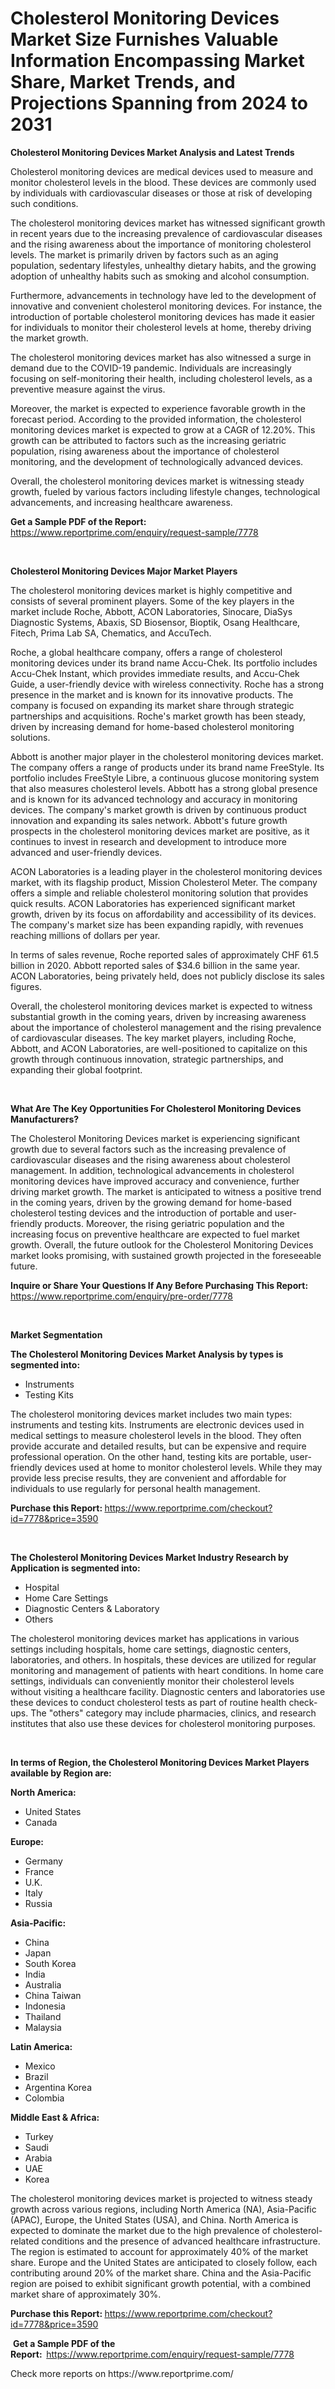 <p><h1>Cholesterol Monitoring Devices Market Size Furnishes Valuable Information Encompassing Market Share, Market Trends, and Projections Spanning from 2024 to 2031</h1></p><p><strong>Cholesterol Monitoring Devices Market Analysis and Latest Trends</strong></p>
<p><p>Cholesterol monitoring devices are medical devices used to measure and monitor cholesterol levels in the blood. These devices are commonly used by individuals with cardiovascular diseases or those at risk of developing such conditions.</p><p>The cholesterol monitoring devices market has witnessed significant growth in recent years due to the increasing prevalence of cardiovascular diseases and the rising awareness about the importance of monitoring cholesterol levels. The market is primarily driven by factors such as an aging population, sedentary lifestyles, unhealthy dietary habits, and the growing adoption of unhealthy habits such as smoking and alcohol consumption.</p><p>Furthermore, advancements in technology have led to the development of innovative and convenient cholesterol monitoring devices. For instance, the introduction of portable cholesterol monitoring devices has made it easier for individuals to monitor their cholesterol levels at home, thereby driving the market growth.</p><p>The cholesterol monitoring devices market has also witnessed a surge in demand due to the COVID-19 pandemic. Individuals are increasingly focusing on self-monitoring their health, including cholesterol levels, as a preventive measure against the virus.</p><p>Moreover, the market is expected to experience favorable growth in the forecast period. According to the provided information, the cholesterol monitoring devices market is expected to grow at a CAGR of 12.20%. This growth can be attributed to factors such as the increasing geriatric population, rising awareness about the importance of cholesterol monitoring, and the development of technologically advanced devices.</p><p>Overall, the cholesterol monitoring devices market is witnessing steady growth, fueled by various factors including lifestyle changes, technological advancements, and increasing healthcare awareness.</p></p>
<p><strong>Get a Sample PDF of the Report:&nbsp;</strong> <a href="https://www.reportprime.com/enquiry/request-sample/7778">https://www.reportprime.com/enquiry/request-sample/7778</a></p>
<p>&nbsp;</p>
<p><strong>Cholesterol Monitoring Devices Major Market Players</strong></p>
<p><p>The cholesterol monitoring devices market is highly competitive and consists of several prominent players. Some of the key players in the market include Roche, Abbott, ACON Laboratories, Sinocare, DiaSys Diagnostic Systems, Abaxis, SD Biosensor, Bioptik, Osang Healthcare, Fitech, Prima Lab SA, Chematics, and AccuTech.</p><p>Roche, a global healthcare company, offers a range of cholesterol monitoring devices under its brand name Accu-Chek. Its portfolio includes Accu-Chek Instant, which provides immediate results, and Accu-Chek Guide, a user-friendly device with wireless connectivity. Roche has a strong presence in the market and is known for its innovative products. The company is focused on expanding its market share through strategic partnerships and acquisitions. Roche's market growth has been steady, driven by increasing demand for home-based cholesterol monitoring solutions.</p><p>Abbott is another major player in the cholesterol monitoring devices market. The company offers a range of products under its brand name FreeStyle. Its portfolio includes FreeStyle Libre, a continuous glucose monitoring system that also measures cholesterol levels. Abbott has a strong global presence and is known for its advanced technology and accuracy in monitoring devices. The company's market growth is driven by continuous product innovation and expanding its sales network. Abbott's future growth prospects in the cholesterol monitoring devices market are positive, as it continues to invest in research and development to introduce more advanced and user-friendly devices.</p><p>ACON Laboratories is a leading player in the cholesterol monitoring devices market, with its flagship product, Mission Cholesterol Meter. The company offers a simple and reliable cholesterol monitoring solution that provides quick results. ACON Laboratories has experienced significant market growth, driven by its focus on affordability and accessibility of its devices. The company's market size has been expanding rapidly, with revenues reaching millions of dollars per year.</p><p>In terms of sales revenue, Roche reported sales of approximately CHF 61.5 billion in 2020. Abbott reported sales of $34.6 billion in the same year. ACON Laboratories, being privately held, does not publicly disclose its sales figures.</p><p>Overall, the cholesterol monitoring devices market is expected to witness substantial growth in the coming years, driven by increasing awareness about the importance of cholesterol management and the rising prevalence of cardiovascular diseases. The key market players, including Roche, Abbott, and ACON Laboratories, are well-positioned to capitalize on this growth through continuous innovation, strategic partnerships, and expanding their global footprint.</p></p>
<p>&nbsp;</p>
<p><strong>What Are The Key Opportunities For Cholesterol Monitoring Devices Manufacturers?</strong></p>
<p><p>The Cholesterol Monitoring Devices market is experiencing significant growth due to several factors such as the increasing prevalence of cardiovascular diseases and the rising awareness about cholesterol management. In addition, technological advancements in cholesterol monitoring devices have improved accuracy and convenience, further driving market growth. The market is anticipated to witness a positive trend in the coming years, driven by the growing demand for home-based cholesterol testing devices and the introduction of portable and user-friendly products. Moreover, the rising geriatric population and the increasing focus on preventive healthcare are expected to fuel market growth. Overall, the future outlook for the Cholesterol Monitoring Devices market looks promising, with sustained growth projected in the foreseeable future.</p></p>
<p><strong>Inquire or Share Your Questions If Any Before Purchasing This Report:</strong> <a href="https://www.reportprime.com/enquiry/pre-order/7778">https://www.reportprime.com/enquiry/pre-order/7778</a></p>
<p>&nbsp;</p>
<p><strong>Market Segmentation</strong></p>
<p><strong>The Cholesterol Monitoring Devices Market Analysis by types is segmented into:</strong></p>
<p><ul><li>Instruments</li><li>Testing Kits</li></ul></p>
<p><p>The cholesterol monitoring devices market includes two main types: instruments and testing kits. Instruments are electronic devices used in medical settings to measure cholesterol levels in the blood. They often provide accurate and detailed results, but can be expensive and require professional operation. On the other hand, testing kits are portable, user-friendly devices used at home to monitor cholesterol levels. While they may provide less precise results, they are convenient and affordable for individuals to use regularly for personal health management.</p></p>
<p><strong>Purchase this Report:&nbsp;</strong><a href="https://www.reportprime.com/checkout?id=7778&price=3590">https://www.reportprime.com/checkout?id=7778&price=3590</a></p>
<p>&nbsp;</p>
<p><strong>The Cholesterol Monitoring Devices Market Industry Research by Application is segmented into:</strong></p>
<p><ul><li>Hospital</li><li>Home Care Settings</li><li>Diagnostic Centers & Laboratory</li><li>Others</li></ul></p>
<p><p>The cholesterol monitoring devices market has applications in various settings including hospitals, home care settings, diagnostic centers, laboratories, and others. In hospitals, these devices are utilized for regular monitoring and management of patients with heart conditions. In home care settings, individuals can conveniently monitor their cholesterol levels without visiting a healthcare facility. Diagnostic centers and laboratories use these devices to conduct cholesterol tests as part of routine health check-ups. The "others" category may include pharmacies, clinics, and research institutes that also use these devices for cholesterol monitoring purposes.</p></p>
<p>&nbsp;</p>
<p><strong>In terms of Region, the Cholesterol Monitoring Devices Market Players available by Region are:</strong></p>
<p>
    <p> <strong> North America: </strong>
        <ul>
            <li>United States</li>
            <li>Canada</li>
        </ul>
        </p> 
    <p> <strong> Europe: </strong>
        <ul>
            <li>Germany</li>
            <li>France</li>
            <li>U.K.</li>
            <li>Italy</li>
            <li>Russia</li>
        </ul>
        </p> 
    <p> <strong> Asia-Pacific: </strong>
        <ul>
            <li>China</li>
            <li>Japan</li>
            <li>South Korea</li>
            <li>India</li>
            <li>Australia</li>
            <li>China Taiwan</li>
            <li>Indonesia</li>
            <li>Thailand</li>
            <li>Malaysia</li>
        </ul>
        </p> 
    <p> <strong> Latin America: </strong>
        <ul>
            <li>Mexico</li>
            <li>Brazil</li>
            <li>Argentina Korea</li>
            <li>Colombia</li>
        </ul>
        </p> 
    <p> <strong> Middle East & Africa: </strong>
        <ul>
            <li>Turkey</li>
            <li>Saudi</li>
            <li>Arabia</li>
            <li>UAE</li>
            <li>Korea</li>
        </ul>
    </p>
    </p>
<p><p>The cholesterol monitoring devices market is projected to witness steady growth across various regions, including North America (NA), Asia-Pacific (APAC), Europe, the United States (USA), and China. North America is expected to dominate the market due to the high prevalence of cholesterol-related conditions and the presence of advanced healthcare infrastructure. The region is estimated to account for approximately 40% of the market share. Europe and the United States are anticipated to closely follow, each contributing around 20% of the market share. China and the Asia-Pacific region are poised to exhibit significant growth potential, with a combined market share of approximately 30%.</p></p>
<p><strong>Purchase this Report: </strong><a href="https://www.reportprime.com/checkout?id=7778&price=3590">https://www.reportprime.com/checkout?id=7778&price=3590</a></p>
<p>&nbsp;<strong>Get a Sample PDF of the Report:&nbsp;&nbsp;</strong><a href="https://www.reportprime.com/enquiry/request-sample/7778">https://www.reportprime.com/enquiry/request-sample/7778</a></p>
<p><strong></strong></p>
<p>Check more reports on https://www.reportprime.com/</p>